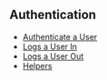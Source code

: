 ## Authentication

- [Authenticate a User]({url}/authentication)
- [Logs a User In]({url}/authentication/login)
- [Logs a User Out]({url}/authentication/logout)
- [Helpers]({url}/authentication/helpers)
